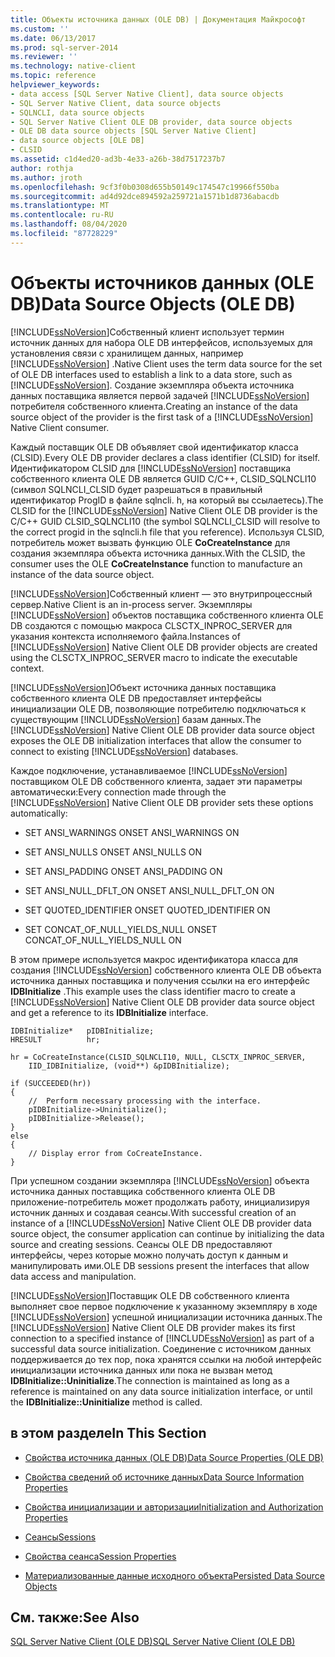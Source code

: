 ```yaml
---
title: Объекты источника данных (OLE DB) | Документация Майкрософт
ms.custom: ''
ms.date: 06/13/2017
ms.prod: sql-server-2014
ms.reviewer: ''
ms.technology: native-client
ms.topic: reference
helpviewer_keywords:
- data access [SQL Server Native Client], data source objects
- SQL Server Native Client, data source objects
- SQLNCLI, data source objects
- SQL Server Native Client OLE DB provider, data source objects
- OLE DB data source objects [SQL Server Native Client]
- data source objects [OLE DB]
- CLSID
ms.assetid: c1d4ed20-ad3b-4e33-a26b-38d7517237b7
author: rothja
ms.author: jroth
ms.openlocfilehash: 9cf3f0b0308d655b50149c174547c19966f550ba
ms.sourcegitcommit: ad4d92dce894592a259721a1571b1d8736abacdb
ms.translationtype: MT
ms.contentlocale: ru-RU
ms.lasthandoff: 08/04/2020
ms.locfileid: "87728229"
---
```

# <a name="data-source-objects-ole-db"></a><span data-ttu-id="19600-102">Объекты источников данных (OLE DB)</span><span class="sxs-lookup"><span data-stu-id="19600-102">Data Source Objects (OLE DB)</span></span>
  [!INCLUDE[ssNoVersion](../../includes/ssnoversion-md.md)]<span data-ttu-id="19600-103">Собственный клиент использует термин источник данных для набора OLE DB интерфейсов, используемых для установления связи с хранилищем данных, например [!INCLUDE[ssNoVersion](../../includes/ssnoversion-md.md)] .</span><span class="sxs-lookup"><span data-stu-id="19600-103">Native Client uses the term data source for the set of OLE DB interfaces used to establish a link to a data store, such as [!INCLUDE[ssNoVersion](../../includes/ssnoversion-md.md)].</span></span> <span data-ttu-id="19600-104">Создание экземпляра объекта источника данных поставщика является первой задачей [!INCLUDE[ssNoVersion](../../includes/ssnoversion-md.md)] потребителя собственного клиента.</span><span class="sxs-lookup"><span data-stu-id="19600-104">Creating an instance of the data source object of the provider is the first task of a [!INCLUDE[ssNoVersion](../../includes/ssnoversion-md.md)] Native Client consumer.</span></span>  
  
 <span data-ttu-id="19600-105">Каждый поставщик OLE DB объявляет свой идентификатор класса (CLSID).</span><span class="sxs-lookup"><span data-stu-id="19600-105">Every OLE DB provider declares a class identifier (CLSID) for itself.</span></span> <span data-ttu-id="19600-106">Идентификатором CLSID для [!INCLUDE[ssNoVersion](../../includes/ssnoversion-md.md)] поставщика собственного клиента OLE DB является GUID C/C++, CLSID_SQLNCLI10 (символ SQLNCLI_CLSID будет разрешаться в правильный идентификатор ProgID в файле sqlncli. h, на который вы ссылаетесь).</span><span class="sxs-lookup"><span data-stu-id="19600-106">The CLSID for the [!INCLUDE[ssNoVersion](../../includes/ssnoversion-md.md)] Native Client OLE DB provider is the C/C++ GUID CLSID_SQLNCLI10 (the symbol SQLNCLI_CLSID will resolve to the correct progid in the sqlncli.h file that you reference).</span></span> <span data-ttu-id="19600-107">Используя CLSID, потребитель может вызвать функцию OLE **CoCreateInstance** для создания экземпляра объекта источника данных.</span><span class="sxs-lookup"><span data-stu-id="19600-107">With the CLSID, the consumer uses the OLE **CoCreateInstance** function to manufacture an instance of the data source object.</span></span>  
  
 [!INCLUDE[ssNoVersion](../../includes/ssnoversion-md.md)]<span data-ttu-id="19600-108">Собственный клиент — это внутрипроцессный сервер.</span><span class="sxs-lookup"><span data-stu-id="19600-108">Native Client is an in-process server.</span></span> <span data-ttu-id="19600-109">Экземпляры [!INCLUDE[ssNoVersion](../../includes/ssnoversion-md.md)] объектов поставщика собственного клиента OLE DB создаются с помощью макроса CLSCTX_INPROC_SERVER для указания контекста исполняемого файла.</span><span class="sxs-lookup"><span data-stu-id="19600-109">Instances of [!INCLUDE[ssNoVersion](../../includes/ssnoversion-md.md)] Native Client OLE DB provider objects are created using the CLSCTX_INPROC_SERVER macro to indicate the executable context.</span></span>  
  
 <span data-ttu-id="19600-110">[!INCLUDE[ssNoVersion](../../includes/ssnoversion-md.md)]Объект источника данных поставщика собственного клиента OLE DB предоставляет интерфейсы инициализации OLE DB, позволяющие потребителю подключаться к существующим [!INCLUDE[ssNoVersion](../../includes/ssnoversion-md.md)] базам данных.</span><span class="sxs-lookup"><span data-stu-id="19600-110">The [!INCLUDE[ssNoVersion](../../includes/ssnoversion-md.md)] Native Client OLE DB provider data source object exposes the OLE DB initialization interfaces that allow the consumer to connect to existing [!INCLUDE[ssNoVersion](../../includes/ssnoversion-md.md)] databases.</span></span>  
  
 <span data-ttu-id="19600-111">Каждое подключение, устанавливаемое [!INCLUDE[ssNoVersion](../../includes/ssnoversion-md.md)] поставщиком OLE DB собственного клиента, задает эти параметры автоматически:</span><span class="sxs-lookup"><span data-stu-id="19600-111">Every connection made through the [!INCLUDE[ssNoVersion](../../includes/ssnoversion-md.md)] Native Client OLE DB provider sets these options automatically:</span></span>  
  
-   <span data-ttu-id="19600-112">SET ANSI_WARNINGS ON</span><span class="sxs-lookup"><span data-stu-id="19600-112">SET ANSI_WARNINGS ON</span></span>  
  
-   <span data-ttu-id="19600-113">SET ANSI_NULLS ON</span><span class="sxs-lookup"><span data-stu-id="19600-113">SET ANSI_NULLS ON</span></span>  
  
-   <span data-ttu-id="19600-114">SET ANSI_PADDING ON</span><span class="sxs-lookup"><span data-stu-id="19600-114">SET ANSI_PADDING ON</span></span>  
  
-   <span data-ttu-id="19600-115">SET ANSI_NULL_DFLT_ON ON</span><span class="sxs-lookup"><span data-stu-id="19600-115">SET ANSI_NULL_DFLT_ON ON</span></span>  
  
-   <span data-ttu-id="19600-116">SET QUOTED_IDENTIFIER ON</span><span class="sxs-lookup"><span data-stu-id="19600-116">SET QUOTED_IDENTIFIER ON</span></span>  
  
-   <span data-ttu-id="19600-117">SET CONCAT_OF_NULL_YIELDS_NULL ON</span><span class="sxs-lookup"><span data-stu-id="19600-117">SET CONCAT_OF_NULL_YIELDS_NULL ON</span></span>  
  
 <span data-ttu-id="19600-118">В этом примере используется макрос идентификатора класса для создания [!INCLUDE[ssNoVersion](../../includes/ssnoversion-md.md)] собственного клиента OLE DB объекта источника данных поставщика и получения ссылки на его интерфейс **IDBInitialize** .</span><span class="sxs-lookup"><span data-stu-id="19600-118">This example uses the class identifier macro to create a [!INCLUDE[ssNoVersion](../../includes/ssnoversion-md.md)] Native Client OLE DB provider data source object and get a reference to its **IDBInitialize** interface.</span></span>  
  
```  
IDBInitialize*   pIDBInitialize;  
HRESULT          hr;  
  
hr = CoCreateInstance(CLSID_SQLNCLI10, NULL, CLSCTX_INPROC_SERVER,  
    IID_IDBInitialize, (void**) &pIDBInitialize);  
  
if (SUCCEEDED(hr))  
{  
    //  Perform necessary processing with the interface.  
    pIDBInitialize->Uninitialize();  
    pIDBInitialize->Release();  
}  
else  
{  
    // Display error from CoCreateInstance.  
}  
```  
  
 <span data-ttu-id="19600-119">При успешном создании экземпляра [!INCLUDE[ssNoVersion](../../includes/ssnoversion-md.md)] объекта источника данных поставщика собственного клиента OLE DB приложение-потребитель может продолжать работу, инициализируя источник данных и создавая сеансы.</span><span class="sxs-lookup"><span data-stu-id="19600-119">With successful creation of an instance of a [!INCLUDE[ssNoVersion](../../includes/ssnoversion-md.md)] Native Client OLE DB provider data source object, the consumer application can continue by initializing the data source and creating sessions.</span></span> <span data-ttu-id="19600-120">Сеансы OLE DB предоставляют интерфейсы, через которые можно получать доступ к данным и манипулировать ими.</span><span class="sxs-lookup"><span data-stu-id="19600-120">OLE DB sessions present the interfaces that allow data access and manipulation.</span></span>  
  
 <span data-ttu-id="19600-121">[!INCLUDE[ssNoVersion](../../includes/ssnoversion-md.md)]Поставщик OLE DB собственного клиента выполняет свое первое подключение к указанному экземпляру в ходе [!INCLUDE[ssNoVersion](../../includes/ssnoversion-md.md)] успешной инициализации источника данных.</span><span class="sxs-lookup"><span data-stu-id="19600-121">The [!INCLUDE[ssNoVersion](../../includes/ssnoversion-md.md)] Native Client OLE DB provider makes its first connection to a specified instance of [!INCLUDE[ssNoVersion](../../includes/ssnoversion-md.md)] as part of a successful data source initialization.</span></span> <span data-ttu-id="19600-122">Соединение с источником данных поддерживается до тех пор, пока хранятся ссылки на любой интерфейс инициализации источника данных или пока не вызван метод **IDBInitialize::Uninitialize**.</span><span class="sxs-lookup"><span data-stu-id="19600-122">The connection is maintained as long as a reference is maintained on any data source initialization interface, or until the **IDBInitialize::Uninitialize** method is called.</span></span>  
  
## <a name="in-this-section"></a><span data-ttu-id="19600-123">в этом разделе</span><span class="sxs-lookup"><span data-stu-id="19600-123">In This Section</span></span>  
  
-   [<span data-ttu-id="19600-124">Свойства источника данных &#40;OLE DB&#41;</span><span class="sxs-lookup"><span data-stu-id="19600-124">Data Source Properties &#40;OLE DB&#41;</span></span>](data-source-properties-ole-db.md)  
  
-   [<span data-ttu-id="19600-125">Свойства сведений об источнике данных</span><span class="sxs-lookup"><span data-stu-id="19600-125">Data Source Information Properties</span></span>](data-source-information-properties.md)  
  
-   [<span data-ttu-id="19600-126">Свойства инициализации и авторизации</span><span class="sxs-lookup"><span data-stu-id="19600-126">Initialization and Authorization Properties</span></span>](initialization-and-authorization-properties.md)  
  
-   [<span data-ttu-id="19600-127">Сеансы</span><span class="sxs-lookup"><span data-stu-id="19600-127">Sessions</span></span>](sessions.md)  
  
-   [<span data-ttu-id="19600-128">Свойства сеанса</span><span class="sxs-lookup"><span data-stu-id="19600-128">Session Properties</span></span>](session-properties-sql-server-native-client-ole-db-provider.md)  
  
-   [<span data-ttu-id="19600-129">Материализованные данные исходного объекта</span><span class="sxs-lookup"><span data-stu-id="19600-129">Persisted Data Source Objects</span></span>](persisted-data-source-objects.md)  
  
## <a name="see-also"></a><span data-ttu-id="19600-130">См. также:</span><span class="sxs-lookup"><span data-stu-id="19600-130">See Also</span></span>  
 [<span data-ttu-id="19600-131">SQL Server Native Client (OLE DB)</span><span class="sxs-lookup"><span data-stu-id="19600-131">SQL Server Native Client &#40;OLE DB&#41;</span></span>](../native-client/ole-db/sql-server-native-client-ole-db.md)  
  
  

